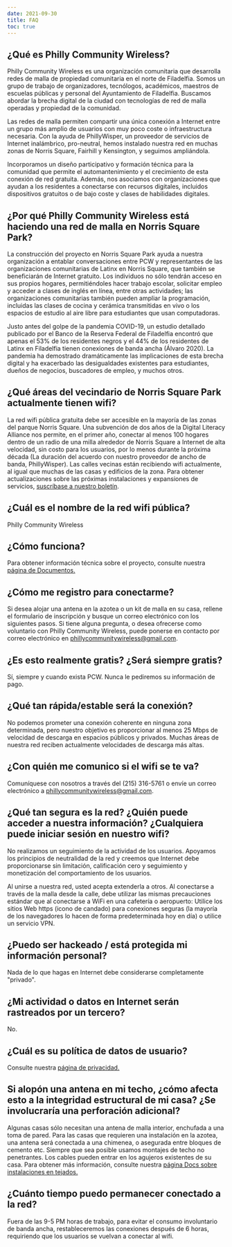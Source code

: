 ```yaml
---
date: 2021-09-30
title: FAQ
toc: true
---
```


## ¿Qué es Philly Community Wireless?

Philly Community Wireless es una organización comunitaria que desarrolla redes de malla de propiedad comunitaria en el norte de Filadelfia. Somos un grupo de trabajo de organizadores, tecnólogos, académicos, maestros de escuelas públicas y personal del Ayuntamiento de Filadelfia. Buscamos abordar la brecha digital de la ciudad con tecnologías de red de malla operadas y propiedad de la comunidad.

Las redes de malla permiten compartir una única conexión a Internet entre un grupo más amplio de usuarios con muy poco coste o infraestructura necesaria. Con la ayuda de PhillyWisper, un proveedor de servicios de Internet inalámbrico, pro-neutral, hemos instalado nuestra red en muchas zonas de Norris Square, Fairhill y Kensington, y seguimos ampliándola.

Incorporamos un diseño participativo y formación técnica para la comunidad que permite el automantenimiento y el crecimiento de esta conexión de red gratuita. Además, nos asociamos con organizaciones que ayudan a los residentes a conectarse con recursos digitales, incluidos dispositivos gratuitos o de bajo coste y clases de habilidades digitales. 

## ¿Por qué Philly Community Wireless está haciendo una red de malla en Norris Square Park?

La construcción del proyecto en Norris Square Park ayuda a nuestra organización a entablar conversaciones entre PCW y representantes de las organizaciones comunitarias de Latinx en Norris Square, que también se beneficiarán de Internet gratuito. Los individuos no sólo tendrán acceso en sus propios hogares, permitiéndoles hacer trabajo escolar, solicitar empleo y acceder a clases de inglés en línea, entre otras actividades; las organizaciones comunitarias también pueden ampliar la programación, incluidas las clases de cocina y cerámica transmitidas en vivo o los espacios de estudio al aire libre para estudiantes que usan computadoras.

Justo antes del golpe de la pandemia COVID-19, un estudio detallado publicado por el Banco de la Reserva Federal de Filadelfia encontró que apenas el 53% de los residentes negros y el 44% de los residentes de Latinx en Filadelfia tienen conexiones de banda ancha (Álvaro 2020). La pandemia ha demostrado dramáticamente las implicaciones de esta brecha digital y ha exacerbado las desigualdades existentes para estudiantes, dueños de negocios, buscadores de empleo, y muchos otros.

## ¿Qué áreas del vecindario de Norris Square Park actualmente tienen wifi?

La red wifi pública gratuita debe ser accesible en la mayoría de las zonas del parque Norris Square. Una subvención de dos años de la Digital Literacy Alliance nos permite, en el primer año, conectar al menos 100 hogares dentro de un radio de una milla alrededor de Norris Square a Internet de alta velocidad, sin costo para los usuarios, por lo menos durante la próxima década (La duración del acuerdo con nuestro proveedor de ancho de banda, PhillyWisper). Las calles vecinas están recibiendo wifi actualmente, al igual que muchas de las casas y edificios de la zona. Para obtener actualizaciones sobre las próximas instalaciones y expansiones de servicios, [suscríbase a nuestro boletín](https://phillycommunitywireless.us5.list-manage.com/subscribe?u=7a97e4278a5833f5505a85940&id=6af414f631).

## ¿Cuál es el nombre de la red wifi pública?

Philly Community Wireless

## ¿Cómo funciona?

Para obtener información técnica sobre el proyecto, consulte nuestra [página de Documentos.](https://docs.phillycommunitywireless.org/en/latest/)

## ¿Cómo me registro para conectarme?

Si desea alojar una antena en la azotea o un kit de malla en su casa, rellene el formulario de inscripción y busque un correo electrónico con los siguientes pasos. Si tiene alguna pregunta, o desea ofrecerse como voluntario con Philly Community Wireless, puede ponerse en contacto por correo electrónico en phillycommunitywireless@gmail.com.

## ¿Es esto realmente gratis? ¿Será siempre gratis?

Sí, siempre y cuando exista PCW. Nunca le pediremos su información de pago.

## ¿Qué tan rápida/estable será la conexión?

No podemos prometer una conexión coherente en ninguna zona determinada, pero nuestro objetivo es proporcionar al menos 25 Mbps de velocidad de descarga en espacios públicos y privados. Muchas áreas de nuestra red reciben actualmente velocidades de descarga más altas.

## ¿Con quién me comunico si el wifi se te va?

Comuníquese con nosotros a través del (215) 316-5761 o envíe un correo electrónico a phillycommunitywireless@gmail.com.

## ¿Qué tan segura es la red? ¿Quién puede acceder a nuestra información? ¿Cualquiera puede iniciar sesión en nuestro wifi?

No realizamos un seguimiento de la actividad de los usuarios. Apoyamos los principios de neutralidad de la red y creemos que Internet debe proporcionarse sin limitación, calificación cero y seguimiento y monetización del comportamiento de los usuarios.

Al unirse a nuestra red, usted acepta extenderla a otros. Al conectarse a través de la malla desde la calle, debe utilizar las mismas precauciones estándar que al conectarse a WiFi en una cafetería o aeropuerto: Utilice los sitios Web https (icono de candado) para conexiones seguras (la mayoría de los navegadores lo hacen de forma predeterminada hoy en día) o utilice un servicio VPN.

## ¿Puedo ser hackeado / está protegida mi información personal?

Nada de lo que hagas en Internet debe considerarse completamente "privado".

## ¿Mi actividad o datos en Internet serán rastreados por un tercero?

No.

## ¿Cuál es su política de datos de usuario?

Consulte nuestra [página de privacidad.](https://phillycommunitywireless.org/es/privacy/)

## Si alopón una antena en mi techo, ¿cómo afecta esto a la integridad estructural de mi casa? ¿Se involucraría una perforación adicional?

Algunas casas sólo necesitan una antena de malla interior, enchufada a una toma de pared. Para las casas que requieren una instalación en la azotea, una antena será conectada a una chimenea, o asegurada entre bloques de cemento etc. Siempre que sea posible usamos montajes de techo no penetrantes. Los cables pueden entrar en los agujeros existentes de su casa. Para obtener más información, consulte nuestra [página Docs sobre instalaciones en tejados.](https://docs.phillycommunitywireless.org/en/latest/rooftop%20installation/)

## **¿Cuánto tiempo puedo permanecer conectado a la red?**

Fuera de las 9-5 PM horas de trabajo, para evitar el consumo involuntario de banda ancha, restableceremos las conexiones después de 6 horas, requiriendo que los usuarios se vuelvan a conectar al wifi.
